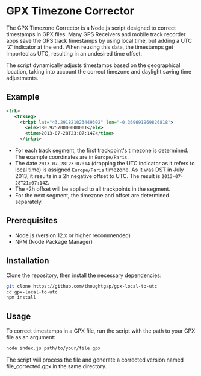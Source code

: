 # GPX Timezone Corrector

The GPX Timezone Corrector is a Node.js script designed to correct timestamps in GPX files.
Many GPS Receivers and mobile track recorder apps save the GPS track timestamps by using local time, but adding a UTC 'Z' indicator at the end. When reusing this data, the timestamps get imported as UTC, resulting in an undesired time offset.

The script dynamically adjusts timestamps based on the geographical location, taking into account the correct timezone and daylight saving time adjustments.

## Example
```xml
<trk>
   <trkseg>
     <trkpt lat="43.291821023449302" lon="-0.369691969826818">
       <ele>180.92570000000001</ele>
       <time>2013-07-28T23:07:14Z</time>
     </trkpt>
```

* For each track segment, the first trackpoint's timezone is determined. The example coordinates are in `Europe/Paris`.
* The date `2013-07-28T23:07:14` (dropping the UTC indicator as it refers to local time) is assigned `Europe/Paris` timezone. As it was DST in July 2013, it results in a 2h negative offset to UTC. The result is `2013-07-28T21:07:14Z`.
* The -2h offset will be applied to all trackpoints in the segment.
* For the next segment, the timezone and offset are determined separately.


## Prerequisites
- Node.js (version 12.x or higher recommended)
- NPM (Node Package Manager)

## Installation
Clone the repository, then install the necessary dependencies:

```bash
git clone https://github.com/thoughtgap/gpx-local-to-utc
cd gpx-local-to-utc
npm install
```

## Usage
To correct timestamps in a GPX file, run the script with the path to your GPX file as an argument:

```bash
node index.js path/to/your/file.gpx
```

The script will process the file and generate a corrected version named file_corrected.gpx in the same directory.
